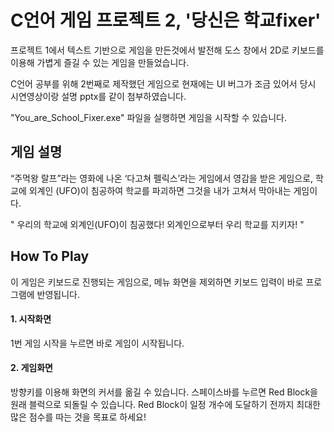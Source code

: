 # C언어 게임 프로젝트 2, '당신은 학교fixer'
프로젝트 1에서 텍스트 기반으로 게임을 만든것에서 발전해 도스 창에서 2D로 키보드를 이용해 가볍게 즐길 수 있는 게임을 만들었습니다.  

C언어 공부를 위해 2번째로 제작했던 게임으로 현재에는 UI 버그가 조금 있어서 당시 시연영상이랑 설명 pptx를 같이 첨부하였습니다.

"You_are_School_Fixer.exe" 파일을 실행하면 게임을 시작할 수 있습니다.  

## 게임 설명
“주먹왕 랄프”라는 영화에 나온 ‘다고쳐 펠릭스’라는 게임에서 영감을 받은 게임으로, 학교에 외계인 (UFO)이 침공하여 학교를 파괴하면 그것을 내가 고쳐서 막아내는 게임이다.

"
우리의 학교에 외계인(UFO)이 침공했다!
외계인으로부터 우리 학교를 지키자!
"

## How To Play
이 게임은 키보드로 진행되는 게임으로, 메뉴 화면을 제외하면 키보드 입력이 바로 프로그램에 반영됩니다.  
#### 1. 시작화면
1번 게임 시작을 누르면 바로 게임이 시작됩니다.   

#### 2. 게임화면
방향키를 이용해 화면의 커서를 옮길 수 있습니다. 스페이스바를 누르면 Red Block을 원래 블럭으로 되돌릴 수 있습니다.
Red Block이 일정 개수에 도달하기 전까지 최대한 많은 점수를 따는 것을 목표로 하세요!
